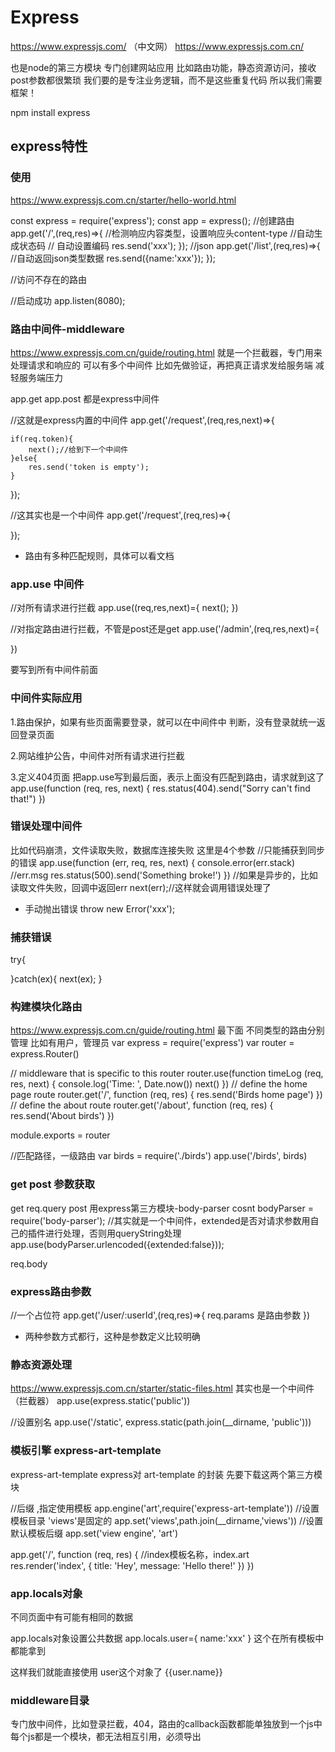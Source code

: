 # Express
https://www.expressjs.com/
（中文网）
https://www.expressjs.com.cn/

也是node的第三方模块
专门创建网站应用
比如路由功能，静态资源访问，接收post参数都很繁琐
我们要的是专注业务逻辑，而不是这些重复代码
所以我们需要框架！

npm install express

## express特性



### 使用
https://www.expressjs.com.cn/starter/hello-world.html

const express = require('express');
const app = express();
//创建路由
app.get('/',(req,res)=>{
    //检测响应内容类型，设置响应头content-type
    //自动生成状态码
    // 自动设置编码
    res.send('xxx');
});
//json
app.get('/list',(req,res)=>{
    //自动返回json类型数据
    res.send({name:'xxx'});
});

//访问不存在的路由

//启动成功
app.listen(8080);

### 路由中间件-middleware
https://www.expressjs.com.cn/guide/routing.html
就是一个拦截器，专门用来处理请求和响应的
可以有多个中间件
比如先做验证，再把真正请求发给服务端
减轻服务端压力

app.get
app.post 
都是express中间件

//这就是express内置的中间件
app.get('/request',(req,res,next)=>{
    
    if(req.token){
        next();//给到下一个中间件
    }else{
        res.send('token is empty');
    }
});

//这其实也是一个中间件
app.get('/request',(req,res)=>{

});
* 路由有多种匹配规则，具体可以看文档


### app.use 中间件

//对所有请求进行拦截
app.use((req,res,next)={
    next();
})

//对指定路由进行拦截，不管是post还是get
app.use('/admin',(req,res,next)={

})

要写到所有中间件前面

### 中间件实际应用
1.路由保护，如果有些页面需要登录，就可以在中间件中
判断，没有登录就统一返回登录页面

2.网站维护公告，中间件对所有请求进行拦截

3.定义404页面
把app.use写到最后面，表示上面没有匹配到路由，请求就到这了
app.use(function (req, res, next) {
  res.status(404).send("Sorry can't find that!")
})
### 错误处理中间件

比如代码崩溃，文件读取失败，数据库连接失败
这里是4个参数
//只能捕获到同步的错误
app.use(function (err, req, res, next) {
  console.error(err.stack)
  //err.msg
  res.status(500).send('Something broke!')
})
//如果是异步的，比如读取文件失败，回调中返回err
next(err);//这样就会调用错误处理了

* 手动抛出错误 throw new Error('xxx');

### 捕获错误

try{

}catch(ex){
    next(ex);
}

### 构建模块化路由
https://www.expressjs.com.cn/guide/routing.html 最下面
不同类型的路由分别管理
比如有用户，管理员
var express = require('express')
var router = express.Router()

// middleware that is specific to this router
router.use(function timeLog (req, res, next) {
  console.log('Time: ', Date.now())
  next()
})
// define the home page route
router.get('/', function (req, res) {
  res.send('Birds home page')
})
// define the about route
router.get('/about', function (req, res) {
  res.send('About birds')
})

module.exports = router


//匹配路径，一级路由
var birds = require('./birds')
app.use('/birds', birds)

### get post 参数获取
get
req.query
post
用express第三方模块-body-parser
cosnt bodyParser = require('body-parser');
//其实就是一个中间件，extended是否对请求参数用自己的插件进行处理，否则用queryString处理
app.use(bodyParser.urlencoded({extended:false}));

req.body

### express路由参数
//一个占位符
app.get('/user/:userId',(req,res)=>{
    req.params 是路由参数
})

* 两种参数方式都行，这种是参数定义比较明确


### 静态资源处理
https://www.expressjs.com.cn/starter/static-files.html
其实也是一个中间件（拦截器）
app.use(express.static('public'))

//设置别名
app.use('/static', express.static(path.join(__dirname, 'public')))

### 模板引擎 express-art-template
express-art-template
express对 art-template 的封装
先要下载这两个第三方模块

//后缀 ,指定使用模板
app.engine('art',require('express-art-template'))
//设置模板目录 'views'是固定的
app.set('views',path.join(__dirname,'views'))
//设置默认模板后缀
app.set('view engine', 'art')

app.get('/', function (req, res) {
    //index模板名称，index.art
  res.render('index', { title: 'Hey', message: 'Hello there!' })
})

### app.locals对象
不同页面中有可能有相同的数据

app.locals对象设置公共数据
app.locals.user={
    name:'xxx'
}
这个在所有模板中都能拿到

这样我们就能直接使用 user这个对象了
{{user.name}}


### middleware目录
专门放中间件，比如登录拦截，404，路由的callback函数都能单独放到一个js中
每个js都是一个模块，都无法相互引用，必须导出
















